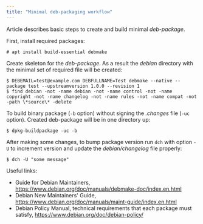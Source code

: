 ```yaml
---
title: "Minimal deb-packaging workflow"
---
```


Article describes basic steps to create and build minimal *deb-package*.

First, install required packages:

    # apt install build-essential debmake

Create skeleton for the *deb-package*. As a result the *debian* directory with the minimal set of required file will be created:

    $ DEBEMAIL=test@example.com DEBFULLNAME=Test debmake --native --package test --upstreamversion 1.0.0 --revision 1
    $ find debian -not -name debian -not -name control -not -name copyright -not -name changelog -not -name rules -not -name compat -not -path \*source\* -delete

To build binary package (`-b` option) without signing the *.changes* file (`-uc` option). Created deb-package will be in one directory up:

    $ dpkg-buildpackage -uc -b

After making some changes, to bump package version run `dch` with option `-U` to increment version and update the *debian/changelog* file properly:

    $ dch -U "some message"

Useful links:

 * Guide for Debian Maintainers, https://www.debian.org/doc/manuals/debmake-doc/index.en.html
 * Debian New Maintainers' Guide, https://www.debian.org/doc/manuals/maint-guide/index.en.html
 * Debian Policy Manual, technical requirements that each package must satisfy, https://www.debian.org/doc/debian-policy/
​